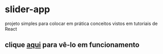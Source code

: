 # slider-app

projeto simples para colocar em prática conceitos vistos em tutoriais de React

## clique [aqui](https://fabioportfolio-react-slider.netlify.app/) para vê-lo em funcionamento
